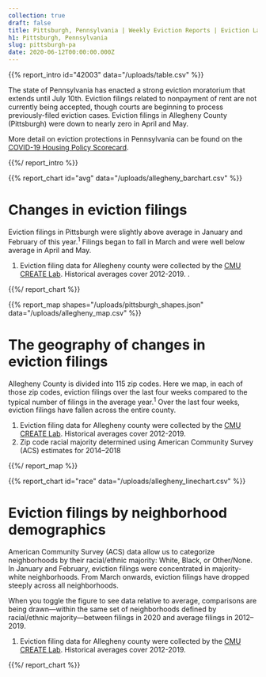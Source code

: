 ```yaml
---
collection: true
draft: false
title: Pittsburgh, Pennsylvania | Weekly Eviction Reports | Eviction Lab
h1: Pittsburgh, Pennsylvania
slug: pittsburgh-pa
date: 2020-06-12T00:00:00.000Z
---
```


{{% report_intro id="42003" data="/uploads/table.csv" %}}

The state of Pennsylvania has enacted a strong eviction moratorium that extends until July 10th. Eviction filings related to nonpayment of rent are not currently being accepted, though courts are beginning to process previously-filed eviction cases. Eviction filings in Allegheny County (Pittsburgh) were down to nearly zero in April and May.

More detail on eviction protections in Pennsylvania can be found on the [COVID-19 Housing Policy Scorecard](https://evictionlab.org/covid-policy-scorecard/pa/).

{{%/ report_intro %}}



{{% report_chart id="avg" data="/uploads/allegheny_barchart.csv" %}}





# Changes in eviction filings

Eviction filings in Pittsburgh were slightly above average in January and February of this year.<sup>1</sup> Filings began to fall in March and were well below average in April and May.

1. Eviction filing data for Allegheny county were collected by the [CMU CREATE Lab](http://evict-response.earthtime.org/). Historical averages cover 2012-2019. 
.





{{%/ report_chart %}}



{{% report_map shapes="/uploads/pittsburgh_shapes.json" data="/uploads/allegheny_map.csv" %}}





# The geography of changes in eviction filings

Allegheny County is divided into 115 zip codes. Here we map, in each of those zip codes, eviction filings over the last four weeks compared to the typical number of filings in the average year.<sup>1</sup> Over the last four weeks, eviction filings have fallen across the entire county.

1. Eviction filing data for Allegheny county were collected by the [CMU CREATE Lab](http://evict-response.earthtime.org/). Historical averages cover 2012-2019.
2. Zip code racial majority determined using American Community Survey (ACS) estimates for 2014–2018





{{%/ report_map %}}



{{% report_chart id="race" data="/uploads/allegheny_linechart.csv" %}}



# Eviction filings by neighborhood demographics

American Community Survey (ACS) data allow us to categorize neighborhoods by their racial/ethnic majority: White, Black, or Other/None. In January and February, eviction filings were concentrated in majority-white neighborhoods. From March onwards, eviction filings have dropped steeply across all neighborhoods.

When you toggle the figure to see data relative to average, comparisons are being drawn—within the same set of neighborhoods defined by racial/ethnic majority—between filings in 2020 and average filings in 2012–2019. 

1. Eviction filing data for Allegheny county were collected by the [CMU CREATE Lab](http://evict-response.earthtime.org/). Historical averages cover 2012-2019.




{{%/ report_chart %}}